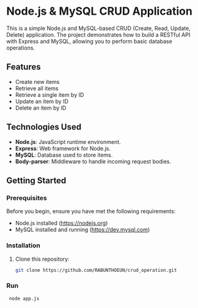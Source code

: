# Node.js & MySQL CRUD Application

This is a simple Node.js and MySQL-based CRUD (Create, Read, Update, Delete) application. The project demonstrates how to build a RESTful API with Express and MySQL, allowing you to perform basic database operations.

## Features

- Create new items
- Retrieve all items
- Retrieve a single item by ID
- Update an item by ID
- Delete an item by ID

## Technologies Used

- **Node.js**: JavaScript runtime environment.
- **Express**: Web framework for Node.js.
- **MySQL**: Database used to store items.
- **Body-parser**: Middleware to handle incoming request bodies.

## Getting Started

### Prerequisites

Before you begin, ensure you have met the following requirements:

- Node.js installed (https://nodejs.org)
- MySQL installed and running (https://dev.mysql.com)

### Installation

1. Clone this repository:
   ```bash
   git clone https://github.com/RABUNTHOEUN/crud_operation.git

### Run

   ```bash
    node app.js